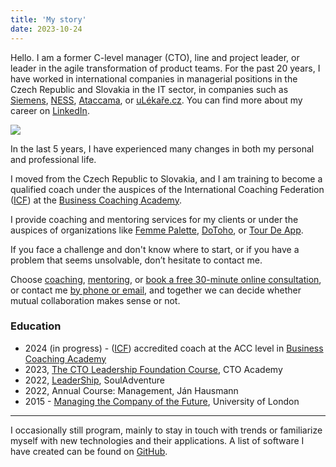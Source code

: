 ```yaml
---
title: 'My story'
date: 2023-10-24
---
```


Hello. I am a former C-level manager (CTO), line and project leader, or leader in the agile transformation of product teams. For the past 20 years, I have worked in international companies in managerial positions in the Czech Republic and Slovakia in the IT sector, in companies such as [Siemens](https://www.siemens.com/sk/sk.html), [NESS](https://www.ness.com/ness-czech/), [Ataccama](https://www.ataccama.com/), or [uLékaře.cz](https://www.ulekare.cz/). You can find more about my career on [LinkedIn](https://www.linkedin.com/in/stanislavvalasek/).

![](/images/Stanislav%20Valasek.HEIC)

In the last 5 years, I have experienced many changes in both my personal and professional life.

I moved from the Czech Republic to Slovakia, and I am training to become a qualified coach under the auspices of the International Coaching Federation ([ICF](https://coachingfederation.org/)) at the [Business Coaching Academy](https://www.koucovaciaskola.sk/kurz-biznis-koucing).

I provide coaching and mentoring services for my clients or under the auspices of organizations like [Femme Palette](https://www.femmepalette.com/), [DoToho](https://dotoho.pro/), or [Tour De App](https://tourdeapp.cz/).

If you face a challenge and don't know where to start, or if you have a problem that seems unsolvable, don’t hesitate to contact me.

Choose [coaching](../coaching), [mentoring](../mentoring), or [book a free 30-minute online consultation](https://calendar.app.google/fNxKmJxX3D3HStkb9), or contact me [by phone or email](../contact), and together we can decide whether mutual collaboration makes sense or not.

### Education
- 2024 (in progress) - ([ICF](https://coachingfederation.org/)) accredited coach at the ACC level in [Business Coaching Academy](https://www.koucovaciaskola.sk/kurz-biznis-koucing)
- 2023, [The CTO Leadership Foundation Course](https://platform.cto.academy/course_certificate/1698655958859x486784929617848100), CTO Academy
- 2022, [LeaderShip](https://souladventure.cz/souladventure-leadership/), SoulAdventure
- 2022, Annual Course: Management, Ján Hausmann
- 2015 - [Managing the Company of the Future](https://www.coursera.org/account/accomplishments/verify/mbHTGpaVp9czYC2z), University of London

---

I occasionally still program, mainly to stay in touch with trends or familiarize myself with new technologies and their applications. A list of software I have created can be found on [GitHub](https://github.com/valasek/).
